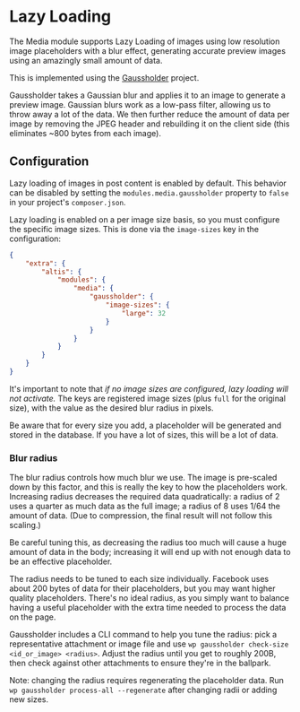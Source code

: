 # Lazy Loading

The Media module supports Lazy Loading of images using low resolution image placeholders with a blur effect, generating accurate preview images using an amazingly small amount of data.

This is implemented using the [Gaussholder](https://github.com/humanmade/gaussholder) project.

Gaussholder takes a Gaussian blur and applies it to an image to generate a preview image. Gaussian blurs work as a low-pass filter, allowing us to throw away a lot of the data. We then further reduce the amount of data per image by removing the JPEG header and rebuilding it on the client side (this eliminates ~800 bytes from each image).

## Configuration

Lazy loading of images in post content is enabled by default. This behavior can be disabled by setting the `modules.media.gaussholder` property to `false` in your project's `composer.json`.

Lazy loading is enabled on a per image size basis, so you must configure the specific image sizes. This is done via the `image-sizes` key in the configuration:

```json
{
	"extra": {
		"altis": {
			"modules": {
				"media": {
					"gaussholder": {
						"image-sizes": {
							"large": 32
						}
					}
				}
			}
		}
	}
}
```

It's important to note that _if no image sizes are configured, lazy loading will not activate._ The keys are registered image sizes (plus `full` for the original size), with the value as the desired blur radius in pixels.

Be aware that for every size you add, a placeholder will be generated and stored in the database. If you have a lot of sizes, this will be a lot of data.

### Blur radius

The blur radius controls how much blur we use. The image is pre-scaled down by this factor, and this is really the key to how the placeholders work. Increasing radius decreases the required data quadratically: a radius of 2 uses a quarter as much data as the full image; a radius of 8 uses 1/64 the amount of data. (Due to compression, the final result will not follow this scaling.)

Be careful tuning this, as decreasing the radius too much will cause a huge amount of data in the body; increasing it will end up with not enough data to be an effective placeholder.

The radius needs to be tuned to each size individually. Facebook uses about 200 bytes of data for their placeholders, but you may want higher quality placeholders. There's no ideal radius, as you simply want to balance having a useful placeholder with the extra time needed to process the data on the page.

Gaussholder includes a CLI command to help you tune the radius: pick a representative attachment or image file and use `wp gaussholder check-size <id_or_image> <radius>`. Adjust the radius until you get to roughly 200B, then check against other attachments to ensure they're in the ballpark.

Note: changing the radius requires regenerating the placeholder data. Run `wp gaussholder process-all --regenerate` after changing radii or adding new sizes.
